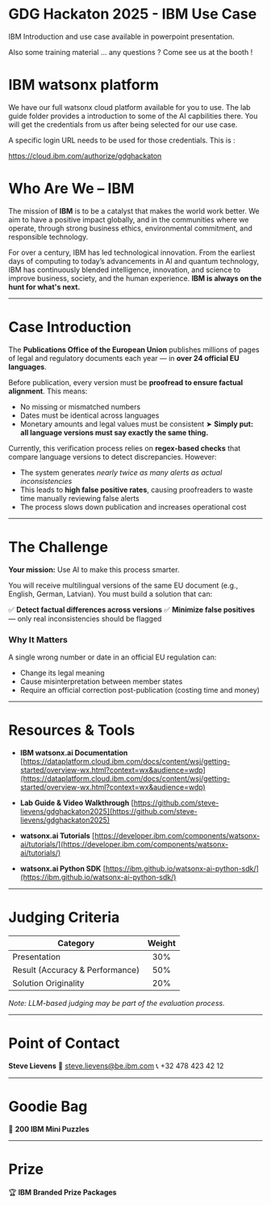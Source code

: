 # GDG Hackaton 2025 - IBM Use Case

IBM Introduction and use case available in powerpoint presentation.

Also some training material ... any questions ? Come see us at the booth !


# IBM watsonx platform

We have our full watsonx cloud platform available for you to use. The lab guide folder provides a introduction to some of the AI capbilities there.
You will get the credentials from us after being selected for our use case.

A specific login URL needs to be used for those credentials. This is :

https://cloud.ibm.com/authorize/gdghackaton

# **Who Are We – IBM**

The mission of **IBM** is to be a catalyst that makes the world work better. We aim to have a positive impact globally, and in the communities where we operate, through strong business ethics, environmental commitment, and responsible technology.

For over a century, IBM has led technological innovation. From the earliest days of computing to today’s advancements in AI and quantum technology, IBM has continuously blended intelligence, innovation, and science to improve business, society, and the human experience.
**IBM is always on the hunt for what's next.**

---

# **Case Introduction**

The **Publications Office of the European Union** publishes millions of pages of legal and regulatory documents each year — in **over 24 official EU languages**.

Before publication, every version must be **proofread to ensure factual alignment**. This means:

* No missing or mismatched numbers
* Dates must be identical across languages
* Monetary amounts and legal values must be consistent
  ➤ **Simply put: all language versions must say exactly the same thing.**

Currently, this verification process relies on **regex-based checks** that compare language versions to detect discrepancies. However:

* The system generates *nearly twice as many alerts as actual inconsistencies*
* This leads to **high false positive rates**, causing proofreaders to waste time manually reviewing false alerts
* The process slows down publication and increases operational cost

---

# **The Challenge**

**Your mission:** Use AI to make this process smarter.

You will receive multilingual versions of the same EU document (e.g., English, German, Latvian). You must build a solution that can:

✅ **Detect factual differences across versions**
✅ **Minimize false positives** — only real inconsistencies should be flagged

### **Why It Matters**

A single wrong number or date in an official EU regulation can:

* Change its legal meaning
* Cause misinterpretation between member states
* Require an official correction post-publication (costing time and money)

---

# **Resources & Tools**

* **IBM watsonx.ai Documentation**
  [https://dataplatform.cloud.ibm.com/docs/content/wsj/getting-started/overview-wx.html?context=wx&audience=wdp](https://dataplatform.cloud.ibm.com/docs/content/wsj/getting-started/overview-wx.html?context=wx&audience=wdp)

* **Lab Guide & Video Walkthrough**
  [https://github.com/steve-lievens/gdghackaton2025](https://github.com/steve-lievens/gdghackaton2025)

* **watsonx.ai Tutorials**
  [https://developer.ibm.com/components/watsonx-ai/tutorials/](https://developer.ibm.com/components/watsonx-ai/tutorials/)

* **watsonx.ai Python SDK**
  [https://ibm.github.io/watsonx-ai-python-sdk/](https://ibm.github.io/watsonx-ai-python-sdk/)

---

# **Judging Criteria**

| Category                        | Weight |
| ------------------------------- | :----: |
| Presentation                    |   30%  |
| Result (Accuracy & Performance) |   50%  |
| Solution Originality            |   20%  |

*Note: LLM-based judging may be part of the evaluation process.*

---

# **Point of Contact**

**Steve Lievens**
📧 [steve.lievens@be.ibm.com](mailto:steve.lievens@be.ibm.com)
📞 +32 478 423 42 12

---

# **Goodie Bag**

🎁 **200 IBM Mini Puzzles**

---

# **Prize**

🏆 **IBM Branded Prize Packages**
